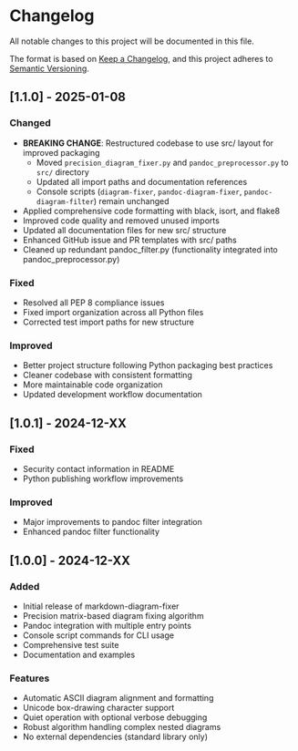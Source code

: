 # Changelog

All notable changes to this project will be documented in this file.

The format is based on [Keep a Changelog](https://keepachangelog.com/en/1.0.0/),
and this project adheres to [Semantic Versioning](https://semver.org/spec/v2.0.0.html).

## [1.1.0] - 2025-01-08

### Changed
- **BREAKING CHANGE**: Restructured codebase to use src/ layout for improved packaging
  - Moved `precision_diagram_fixer.py` and `pandoc_preprocessor.py` to `src/` directory
  - Updated all import paths and documentation references
  - Console scripts (`diagram-fixer`, `pandoc-diagram-fixer`, `pandoc-diagram-filter`) remain unchanged
- Applied comprehensive code formatting with black, isort, and flake8
- Improved code quality and removed unused imports
- Updated all documentation files for new src/ structure
- Enhanced GitHub issue and PR templates with src/ paths
- Cleaned up redundant pandoc_filter.py (functionality integrated into pandoc_preprocessor.py)

### Fixed
- Resolved all PEP 8 compliance issues
- Fixed import organization across all Python files
- Corrected test import paths for new structure

### Improved
- Better project structure following Python packaging best practices
- Cleaner codebase with consistent formatting
- More maintainable code organization
- Updated development workflow documentation

## [1.0.1] - 2024-12-XX

### Fixed
- Security contact information in README
- Python publishing workflow improvements

### Improved  
- Major improvements to pandoc filter integration
- Enhanced pandoc filter functionality

## [1.0.0] - 2024-12-XX

### Added
- Initial release of markdown-diagram-fixer
- Precision matrix-based diagram fixing algorithm
- Pandoc integration with multiple entry points
- Console script commands for CLI usage
- Comprehensive test suite
- Documentation and examples

### Features
- Automatic ASCII diagram alignment and formatting
- Unicode box-drawing character support
- Quiet operation with optional verbose debugging
- Robust algorithm handling complex nested diagrams
- No external dependencies (standard library only)